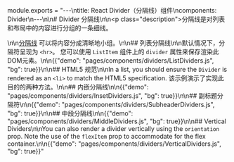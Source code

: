 module.exports = "---\ntitle: React Divider（分隔线）组件\ncomponents: Divider\n---\n\n# Divider 分隔线\n\n<p class=\"description\">分隔线是对列表和布局中的内容进行分组的一条细线。</p>\n\n[分隔线](https://material.io/design/components/dividers.html) 可以将内容分成清晰地小组。\n\n## 列表分隔线\n\n默认情况下，分隔符呈现为 `<hr>`。 您可以使用 `ListItem` 组件上的 `divider` 属性来保存渲染此DOM元素。\n\n{{\"demo\": \"pages/components/dividers/ListDividers.js\", \"bg\": true}}\n\n## HTML5 规范\n\nIn a list, you should ensure the `Divider` is rendered as an `<li>` to match the HTML5 specification. 该示例演示了实现此目的的两种方法。\n\n## 内嵌分隔线\n\n{{\"demo\": \"pages/components/dividers/InsetDividers.js\", \"bg\": true}}\n\n## 副标题分隔符\n\n{{\"demo\": \"pages/components/dividers/SubheaderDividers.js\", \"bg\": true}}\n\n## 中段分隔线\n\n{{\"demo\": \"pages/components/dividers/MiddleDividers.js\", \"bg\": true}}\n\n## Vertical Dividers\n\nYou can also render a divider vertically using the `orientation` prop. Note the use of the `flexItem` prop to accommodate for the flex container.\n\n{{\"demo\": \"pages/components/dividers/VerticalDividers.js\", \"bg\": true}}"